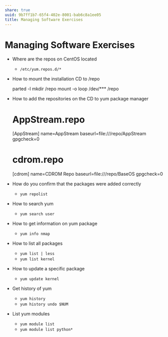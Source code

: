 ```yaml
---
share: true
uuid: 9b7ff1b7-65f4-402e-8001-bab6c8a1ee05
title: Managing Software Exercises
---
```

# Managing Software Exercises
*   Where are the repos on CentOS located
    *   `/etc/yum.repos.d/*`
*   How to mount the installation CD to /repo

    parted -l
    mkdir /repo
    mount -o loop /dev/*** /repo

*   How to add the repositories on the CD to yum package manager

    # AppStream.repo
    [AppStream]
    name=AppStream
    baseurl=file:///repo/AppStream
    gpgcheck=0
    
    # cdrom.repo
    [cdrom]
    name=CDROM Repo
    baseurl=file:///repo/BaseOS
    gpgcheck=0

*   How do you confirm that the packages were added correctly
    *   `yum repolist`
*   How to search yum
    *   `yum search user`
*   How to get information on yum package
    *   `yum info nmap`
*   How to list all packages
    *   `yum list | less`
    *   `yum list kernel`
*   How to update a specific package
    *   `yum update kernel`
*   Get history of yum
    *   `yum history`
    *   `yum history undo $NUM`
*   List yum modules
    *   `yum module list`
    *   `yum module list python*`
